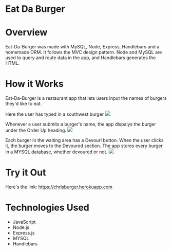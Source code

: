 # Eat Da Burger

# Overview
Eat-Da-Burger was made with MySQL, Node, Express, Handlebars and a homemade ORM. It follows the MVC design pattern.  Node and MySQL are used to query and route data in the app, and Handlebars generates the HTML.

# How it Works
Eat-Da-Burger is a restaurant app that lets users input the names of burgers they'd like to eat.

Here the user has typed in a southwest burger
![](images/screenTwo)

Whenever a user submits a burger's name, the app dispalys the burger under the Order Up heading.
![](images/screenThree)

Each burger in the waiting area has a Devour! button. When the user clicks it, the burger moves to the Devoured section. The app stores every burger in a MYSQL database, whether devoured or not.
![](images/screenFour)

# Try it Out
Here's the link:  https://chrisburger.herokuapp.com

# Technologies Used
* JavaScript
* Node.js
* Express.js
* MYSQL
* Handlebars